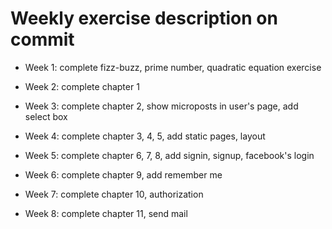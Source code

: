 # Weekly exercise description on commit

* Week 1: complete fizz-buzz, prime number, quadratic equation exercise

* Week 2: complete chapter 1

* Week 3: complete chapter 2, show microposts in user's page, add select box

* Week 4: complete chapter 3, 4, 5, add static pages, layout

* Week 5: complete chapter 6, 7, 8, add signin, signup, facebook's login

* Week 6: complete chapter 9, add remember me

* Week 7: complete chapter 10, authorization

* Week 8: complete chapter 11, send mail
